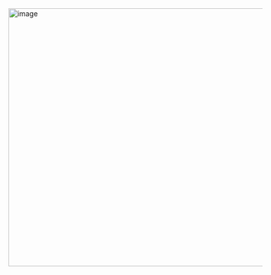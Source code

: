 <img width="512" height="512" alt="image" src="https://github.com/user-attachments/assets/ef4beea6-44d4-4e0b-9a87-c22bb8d67e0a" />
